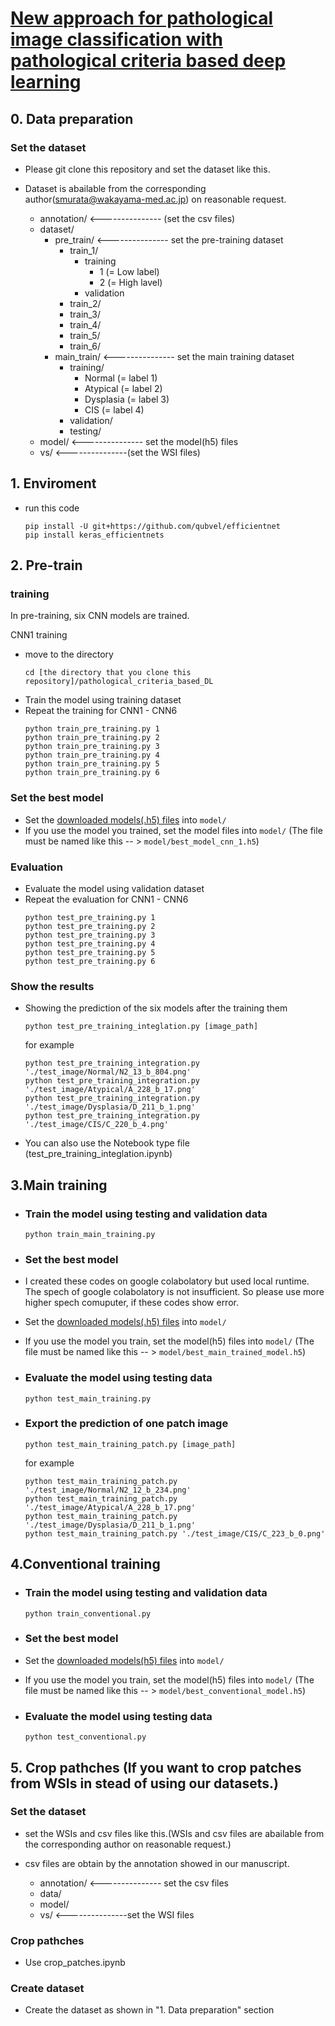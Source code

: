 # [New approach for pathological image classification with pathological criteria based deep learning]() 


## 0. Data preparation
### Set the dataset
- Please git clone this repository and set the dataset like this.
- Dataset is abailable from the corresponding author(smurata@wakayama-med.ac.jp) on reasonable request.
     
    - annotation/    <--------------- (set the csv files)
    - dataset/
        - pre_train/    <--------------- set the pre-training dataset
            - train_1/
                - training
                    - 1 (= Low label)
                    - 2 (= High lavel)
                - validation
            - train_2/
            - train_3/
            - train_4/
            - train_5/
            - train_6/
        - main_train/    <--------------- set the main training dataset
            - training/
                - Normal (= label 1)
                - Atypical (= label 2)
                - Dysplasia (= label 3)
                - CIS (= label 4)
            - validation/
            - testing/
    - model/    <--------------- set the model(h5) files
    - vs/    <---------------(set the WSI files)

## 1. Enviroment
- run this code
    ```
    pip install -U git+https://github.com/qubvel/efficientnet
    pip install keras_efficientnets
    ```

## 2. Pre-train
### training
In pre-training, six CNN models are trained. 

CNN1 training
- move to the directory
    ```
    cd [the directory that you clone this repository]/pathological_criteria_based_DL
    ```
- Train the model using training dataset
- Repeat the training for CNN1 - CNN6
    ```
    python train_pre_training.py 1
    python train_pre_training.py 2
    python train_pre_training.py 3
    python train_pre_training.py 4
    python train_pre_training.py 5
    python train_pre_training.py 6
    ```

### Set the best model
- Set the [downloaded models(.h5) files](https://figshare.com/s/0a2a8c8e967786f735bd) into ```model/``` 
- If you use the model you trained, set the model files into ```model/``` (The file must be named like this -- > ```model/best_model_cnn_1.h5```)

### Evaluation
- Evaluate the model using validation dataset
- Repeat the evaluation for CNN1 - CNN6
    ```
    python test_pre_training.py 1
    python test_pre_training.py 2
    python test_pre_training.py 3
    python test_pre_training.py 4
    python test_pre_training.py 5
    python test_pre_training.py 6
    ```

### Show the results
- Showing the prediction of the six models after the training them

    ```
    python test_pre_training_integlation.py [image_path]
    ```
    for example
    ```
    python test_pre_training_integration.py './test_image/Normal/N2_13_b_804.png'
    python test_pre_training_integration.py './test_image/Atypical/A_228_b_17.png'
    python test_pre_training_integration.py './test_image/Dysplasia/D_211_b_1.png'
    python test_pre_training_integration.py './test_image/CIS/C_220_b_4.png'
    ```
- You can also use the Notebook type file (test_pre_training_integlation.ipynb)  

## 3.Main training
- ### Train the model using testing and validation data 
    ```
    python train_main_training.py
    ```
- ### Set the best model
- I created these codes on google colabolatory but used local runtime. The spech of google colabolatory is not insufficient. So please use more higher spech comuputer, if these codes show error.
- Set the [downloaded models(.h5) files](https://figshare.com/s/0a2a8c8e967786f735bd) into ```model/``` 
- If you use the model you train, set the model(h5) files into ```model/``` (The file must be named like this -- > ```model/best_main_trained_model.h5```)

- ### Evaluate the model using testing data
    ```
    python test_main_training.py
    ```
- ### Export the prediction of one patch image
    ```
    python test_main_training_patch.py [image_path]
    ```
    for example
    ```
    python test_main_training_patch.py './test_image/Normal/N2_12_b_234.png'
    python test_main_training_patch.py './test_image/Atypical/A_228_b_17.png'
    python test_main_training_patch.py './test_image/Dysplasia/D_211_b_1.png'
    python test_main_training_patch.py './test_image/CIS/C_223_b_0.png'
    ```


## 4.Conventional training
- ### Train the model using testing and validation data 
    ```
    python train_conventional.py
    ```
- ### Set the best model
- Set the [downloaded models(h5) files](https://figshare.com/s/0a2a8c8e967786f735bd) into ```model/``` 
- If you use the model you train, set the model(h5) files into ```model/``` (The file must be named like this -- > ```model/best_conventional_model.h5```)

- ### Evaluate the model using testing data
    ```
    python test_conventional.py
    ```

## 5. Crop pathches (If you want to crop patches from WSIs in stead of using our datasets.)
### Set the dataset
- set the WSIs and csv files like this.(WSIs and csv files are abailable from the corresponding author on reasonable request.)
- csv files are obtain by the annotation showed in our manuscript.
     
    - annotation/  <--------------- set the csv files
    - data/
    - model/
    - vs/  <---------------set the WSI files
    
### Crop pathches
- Use crop_patches.ipynb

### Create dataset
- Create the dataset as shown in "1. Data preparation" section
